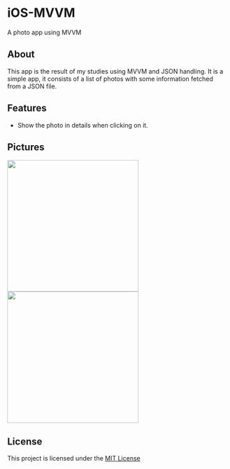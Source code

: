# iOS-MVVM
A photo app using MVVM

## About
This app is the result of my studies using MVVM and JSON handling. It is a simple app, it consists of a list of photos with some information fetched from a JSON file.

## Features
* Show the photo in details when clicking on it.

## Pictures

<img src="oooo" width=300>
<img src="oooo" width=300>

## License

This project is licensed under the [MIT License](oooo)
